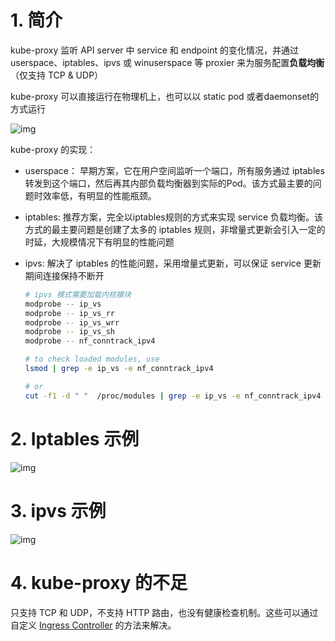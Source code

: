 # 1. 简介

kube-proxy 监听 API server 中 service 和 endpoint 的变化情况，并通过 userspace、iptables、ipvs 或 winuserspace 等 proxier 来为服务配置**负载均衡**（仅支持 TCP & UDP）

kube-proxy 可以直接运行在物理机上，也可以以 static pod 或者daemonset的方式运行

![img](https://cdn.jsdelivr.net/gh/elihe2011/bedgraph@master/kubernetes/k8s-kube-proxy-diagram.png) 

kube-proxy 的实现：

- userspace： 早期方案，它在用户空间监听一个端口，所有服务通过 iptables 转发到这个端口，然后再其内部负载均衡器到实际的Pod。该方式最主要的问题时效率低，有明显的性能瓶颈。

- iptables: 推荐方案，完全以iptables规则的方式来实现 service 负载均衡。该方式的最主要问题是创建了太多的 iptables 规则，非增量式更新会引入一定的时延，大规模情况下有明显的性能问题

- ipvs: 解决了 iptables 的性能问题，采用增量式更新，可以保证 service 更新期间连接保持不断开

  ```bash
  # ipvs 模式需要加载内核模块
  modprobe -- ip_vs
  modprobe -- ip_vs_rr
  modprobe -- ip_vs_wrr
  modprobe -- ip_vs_sh
  modprobe -- nf_conntrack_ipv4
  
  # to check loaded modules, use
  lsmod | grep -e ip_vs -e nf_conntrack_ipv4
  
  # or
  cut -f1 -d " "  /proc/modules | grep -e ip_vs -e nf_conntrack_ipv4
  ```

  

# 2. Iptables 示例

![img](https://cdn.jsdelivr.net/gh/elihe2011/bedgraph@master/kubernetes/k8s-kube-proxy-iptables.png) 



# 3. ipvs 示例

![img](https://cdn.jsdelivr.net/gh/elihe2011/bedgraph@master/kubernetes/k8s-kube-proxy-ipvs.png) 



# 4. kube-proxy 的不足

只支持 TCP 和 UDP，不支持 HTTP 路由，也没有健康检查机制。这些可以通过自定义 [Ingress Controller](https://feisky.gitbooks.io/kubernetes/content/plugins/ingress.html) 的方法来解决。
